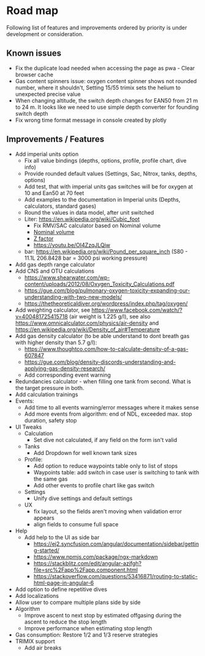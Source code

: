 # Road map

Following list of features and improvements ordered by priority is under development or consideration.

## Known issues

* Fix the duplicate load needed when accessing the page as pwa - Clear browser cache
* Gas content spinners issue: oxygen content spinner shows not rounded number, where it shouldn't, Setting 15/55 trimix sets the helium to unexpected precise value
* When changing altitude, the switch depth changes for EAN50 from 21 m to 24 m. It looks like we need to use simple depth converter for founding switch depth
* Fix wrong time format message in console created by plotly

## Improvements / Features

* Add imperial units option
  * Fix all value bindings (depths, options, profile, profile chart, dive info)
  * Provide rounded default values (Settings, Sac, Nitrox, tanks, depths, options)
  * Add test, that with imperial units gas switches will be for oxygen at 10 and Ean50 at 70 feet
  * Add examples to the documentation in Imperial units (Depths, calculators, standard gases)
  * Round the values in data model, after unit switched
  * Liter: <https://en.wikipedia.org/wiki/Cubic_foot>
    * Fix RMV/SAC calculator based on Nominal volume
    * [Nominal volume](https://en.wikipedia.org/wiki/Diving_cylinder#Nominal_volume_of_gas_stored)
    * [Z factor](https://www.divegearexpress.com/library/articles/calculating-scuba-cylinder-capacities)
    * <https://youtu.be/OI4ZzqJLQjw>
  * bar: <https://en.wikipedia.org/wiki/Pound_per_square_inch> (S80 - 11.1L 206.8428 bar = 3000 psi working pressure)
* Add gas depth range calculator
* Add CNS and OTU calculations
  * <https://www.shearwater.com/wp-content/uploads/2012/08/Oxygen_Toxicity_Calculations.pdf>
  * <https://gue.com/blog/pulmonary-oxygen-toxicity-expanding-our-understanding-with-two-new-models/>
  * <https://thetheoreticaldiver.org/wordpress/index.php/tag/oxygen/>
* Add weighting calculator, see <https://www.facebook.com/watch/?v=400481725415718> (air weight is 1.225 g/l), see also <https://www.omnicalculator.com/physics/air-density> and <https://en.wikipedia.org/wiki/Density_of_air#Temperature>
* Add gas density calculator (to be able understand to dont breath gas with higher density than 5.7 g/l):
  * <https://www.thoughtco.com/how-to-calculate-density-of-a-gas-607847>
  * <https://gue.com/blog/density-discords-understanding-and-applying-gas-density-research/>
  * Add corresponding event warning
* Redundancies calculator - when filling one tank from second. What is the target pressure in both.
* Add calculation trainings
* Events:
  * Add time to all events warning/error messages where it makes sense
  * Add more events from algorithm: end of NDL, exceeded max. stop duration, safety stop
* UI Tweaks
  * Calculation
    * Set dive not calculated, if any field on the form isn't valid
  * Tanks
    * Add Dropdown for well known tank sizes
  * Profile:
    * Add option to reduce waypoints table only to list of stops
    * Waypoints table: add switch in case user is switching to tank with the same gas
    * Add other events to profile chart like gas switch
  * Settings
    * Unify dive settings and default settings
  * UX
    * fix layout, so the fields aren't moving when validation error appears
    * align fields to consume full space
* Help
  * Add help to the UI as side bar
    * <https://ej2.syncfusion.com/angular/documentation/sidebar/getting-started/>
    * <https://www.npmjs.com/package/ngx-markdown>
    * <https://stackblitz.com/edit/angular-azjfgh?file=src%2Fapp%2Fapp.component.html>
    * <https://stackoverflow.com/questions/53416871/routing-to-static-html-page-in-angular-6>
* Add option to define repetitive dives
* Add localizations
* Allow user to compare multiple plans side by side
* Algorithm
  * Improve ascent to next stop by estimated offgasing during the ascent to reduce the stop length
  * Improve performance when estimating stop length
* Gas consumption: Restore 1/2 and 1/3 reserve strategies
* TRIMIX support
  * Add air breaks
